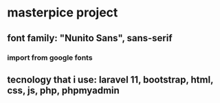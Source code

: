 # masterpice project


## font family: "Nunito Sans", sans-serif

### import from google fonts

## tecnology that i use: laravel 11, bootstrap, html, css, js, php, phpmyadmin

